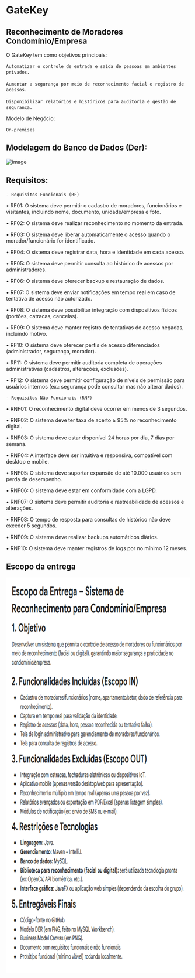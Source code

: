 # GateKey
## Reconhecimento de Moradores Condomínio/Empresa

O GateKey tem como objetivos principais: 

    Automatizar o controle de entrada e saída de pessoas em ambientes privados.
     
    Aumentar a segurança por meio de reconhecimento facial e registro de acessos. 

    Disponibilizar relatórios e históricos para auditoria e gestão de segurança. 

Modelo de Negócio:

    On-premises

## Modelagem do Banco de Dados (Der):
<img width="778" height="700" alt="image" src="https://github.com/user-attachments/assets/7d803be2-1f9e-4e19-bad5-0f8e7ab1a5be" />

## Requisitos:

    - Requisitos Funcionais (RF) 
• RF01: O sistema deve permitir o cadastro de moradores, funcionários e visitantes, incluindo 
nome, documento, unidade/empresa e foto. 

• RF02: O sistema deve realizar reconhecimento no momento da entrada. 

• RF03: O sistema deve liberar automaticamente o acesso quando o morador/funcionário for 
identificado. 

• RF04: O sistema deve registrar data, hora e identidade em cada acesso. 

• RF05: O sistema deve permitir consulta ao histórico de acessos por administradores.  

• RF06: O sistema deve oferecer backup e restauração de dados. 

• RF07: O sistema deve enviar notificações em tempo real em caso de tentativa de acesso não 
autorizado. 

• RF08: O sistema deve possibilitar integração com dispositivos físicos (portões, catracas, 
cancelas).  

• RF09: O sistema deve manter registro de tentativas de acesso negadas, incluindo motivo. 

• RF10: O sistema deve oferecer perfis de acesso diferenciados (administrador, segurança, 
morador). 

• RF11: O sistema deve permitir auditoria completa de operações administrativas (cadastros, 
alterações, exclusões). 

• RF12: O sistema deve permitir configuração de níveis de permissão para usuários internos (ex.: 
segurança pode consultar mas não alterar dados).

    - Requisitos Não Funcionais (RNF) 

• RNF01: O reconhecimento digital deve ocorrer em menos de 3 segundos. 

• RNF02: O sistema deve ter taxa de acerto ≥ 95% no reconhecimento digital.

• RNF03: O sistema deve estar disponível 24 horas por dia, 7 dias por semana. 

• RNF04: A interface deve ser intuitiva e responsiva, compatível com desktop e mobile. 

• RNF05: O sistema deve suportar expansão de até 10.000 usuários sem perda de desempenho. 

• RNF06: O sistema deve estar em conformidade com a LGPD. 

• RNF07: O sistema deve permitir auditoria e rastreabilidade de acessos e alterações. 

• RNF08: O tempo de resposta para consultas de histórico não deve exceder 5 segundos. 

• RNF09: O sistema deve realizar backups automáticos diários. 

• RNF10: O sistema deve manter registros de logs por no mínimo 12 meses.


## Escopo da entrega

<img width="800" height="1080" alt="Captura de tela 2025-03-04 182738" src="https://raw.githubusercontent.com/davidfreitass/GateKey/refs/heads/main/images/EscopoDeEntrega.PNG" />

